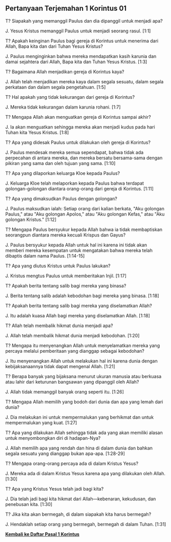 ﻿## Pertanyaan Terjemahan 1 Korintus 01 ##

T? Siapakah yang memanggil Paulus dan dia dipanggil untuk menjadi apa?

J. Yesus Kristus memanggil Paulus untuk menjadi seorang rasul. [1:1]

T? Apakah keinginan Paulus bagi gereja di Korintus untuk menerima dari Allah, Bapa kita dan dari Tuhan Yesus Kristus?

J. Paulus menginginkan bahwa mereka mendapatkan kasih karunia dan damai sejahtera dari Allah, Bapa kita dan Tuhan Yesus Kristus. [1:3]

T? Bagaimana Allah menjadikan gereja di Korintus kaya?

J. Allah telah menjadikan mereka kaya dalam segala sesuatu, dalam segala perkataan dan dalam segala pengetahuan. [1:5]

T? Hal apakah yang tidak kekurangan dari gereja di Korintus?

J. Mereka tidak kekurangan dalam karunia rohani. [1:7]

T? Mengapa Allah akan menguatkan gereja di Korintus sampai akhir?

J. Ia akan menguatkan sehingga mereka akan menjadi kudus pada hari Tuhan kita Yesus Kristus. [1:8]

T? Apa yang didesak Paulus untuk dilakukan oleh gereja di Korintus?

J. Paulus mendesak mereka semua sependapat, bahwa tidak ada perpecahan di antara mereka, dan mereka bersatu bersama-sama dengan pikiran yang sama dan oleh tujuan yang sama. [1:10]

T? Apa yang dilaporkan keluarga Kloe kepada Paulus?

J. Keluarga Kloe telah melaporkan kepada Paulus bahwa terdapat golongan-golongan diantara orang-orang dari gereja di Korintus. [1:11]

T? Apa yang dimaksudkan Paulus dengan golongan?

J. Paulus maksudkan ialah: Setiap orang dari kalian berkata, "Aku golongan Paulus," atau "Aku golongan Apolos," atau "Aku golongan Kefas," atau "Aku golongan Kristus." [1:12]

T? Mengapa Paulus bersyukur kepada Allah bahwa ia tidak membaptiskan seorangpun diantara mereka kecuali Krispus dan Gayus?

J. Paulus bersyukur kepada Allah untuk hal ini karena ini tidak akan memberi mereka kesempatan untuk mengatakan bahwa mereka telah dibaptis dalam nama Paulus. [1:14-15]

T? Apa yang diutus Kristus untuk Paulus lakukan?

J. Kristus mengtus Paulus untuk memberitakan Injil. [1:17]

T? Apakah berita tentang salib bagi mereka yang binasa?

J. Berita tentang salib adalah kebodohan bagi mereka yang binasa. [1:18]

T? Apakah berita tentang salib bagi mereka yang diselamatkan Allah?

J. Itu adalah kuasa Allah bagi mereka yang diselamatkan Allah. [1:18]

T? Allah telah membalik hikmat dunia menjadi apa?

J. Allah telah membalik hikmat dunia menjadi kebodohan. [1:20]

T? Mengapa itu menyenangkan Allah untuk menyelamatkan mereka yang percaya melalui pemberitaan yang dianggap sebagai kebodohan?

J. Itu menyenangkan Allah untuk melakukan hal ini karena dunia dengan kebijaksanaannya tidak dapat mengenal Allah. [1:21]

T? Berapa banyak yang bijaksana menurut ukuran manusia atau berkuasa atau lahir dari keturunan bangsawan yang dipanggil oleh Allah?

J. Allah tidak memanggil banyak orang seperti itu. [1:26]

T? Mengapa Allah memilih yang bodoh dari dunia dan apa yang lemah dari dunia?

J. Dia melakukan ini untuk mempermalukan yang berhikmat dan untuk mempermalukan yang kuat. [1:27]

T? Apa yang dilakukan Allah sehingga tidak ada yang akan memiliki alasan untuk menyombongkan diri di hadapan-Nya?

J. Allah memilih apa yang rendah dan hina di dalam dunia dan bahkan segala sesuatu yang dianggap bukan apa-apa. [1:28-29]

T? Mengapa orang-orang percaya ada di dalam Kristus Yesus?

J. Mereka ada di dalam Kristus Yesus karena apa yang dilakukan oleh Allah. [1:30]

T? Apa yang Kristus Yesus telah jadi bagi kita?

J. Dia telah jadi bagi kita hikmat dari Allah—kebenaran, kekudusan, dan penebusan kita. [1:30]

T? Jika kita akan bermegah, di dalam siapakah kita harus bermegah?

J. Hendaklah setiap orang yang bermegah, bermegah di dalam Tuhan. [1:31]

__[Kembali ke Daftar Pasal 1 Korintus](./)__

